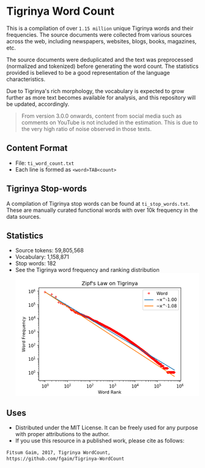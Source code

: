# Tigrinya Word Count

This is a compilation of over `1.15 million` unique Tigrinya words and their frequencies. The source documents were collected from various sources across the web, including newspapers, websites, blogs, books, magazines, etc.

The source documents were deduplicated and the text was preprocessed (normalized and tokenized) before generating the word count.
The statistics provided is believed to be a good representation of the language characteristics.

Due to Tigrinya's rich morphology, the vocabulary is expected to grow further as more text becomes available for analysis, and this repository will be updated, accordingly.

> From version 3.0.0 onwards, content from social media such as comments on YouTube is not included in the estimation. This is due to the very high ratio of noise observed in those texts.


## Content Format

 - File: `ti_word_count.txt`
 - Each line is formed as `<word>TAB<count>`


## Tigrinya Stop-words

A compilation of Tigrinya stop words can be found at `ti_stop_words.txt`.
These are manually curated functional words with over 10k frequency in the data sources.


## Statistics

 - Source tokens: 59,805,568
 - Vocabulary: 1,158,871
 - Stop words: 182
 - See the Tigrinya word frequency and ranking distribution ![alt Zipf's](zipf.png)


## Uses

 - Distributed under the MIT License. It can be freely used for any purpose with proper attributions to the author.
 - If you use this resource in a published work, please cite as follows:

```
Fitsum Gaim, 2017, Tigrinya WordCount, https://github.com/fgaim/Tigrinya-WordCount
```
